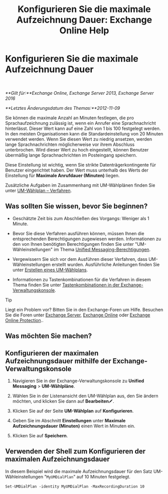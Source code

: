 ﻿---
title: 'Konfigurieren Sie die maximale Aufzeichnung Dauer: Exchange Online Help'
TOCTitle: Konfigurieren Sie die maximale Aufzeichnung Dauer
ms:assetid: 18eeb567-1048-4c82-93cf-612cb12ec5e3
ms:mtpsurl: https://technet.microsoft.com/de-de/library/Ee423539(v=EXCHG.150)
ms:contentKeyID: 50475104
ms.date: 05/23/2018
mtps_version: v=EXCHG.150
ms.translationtype: MT
---

# Konfigurieren Sie die maximale Aufzeichnung Dauer

 

_**Gilt für:**Exchange Online, Exchange Server 2013, Exchange Server 2016_

_**Letztes Änderungsdatum des Themas:**2012-11-09_

Sie können die maximale Anzahl an Minuten festlegen, die pro Sprachaufzeichnung zulässig ist, wenn ein Anrufer eine Sprachnachricht hinterlässt. Dieser Wert kann auf eine Zahl von 1 bis 100 festgelegt werden. In den meisten Organisationen kann die Standardeinstellung von 20 Minuten verwendet werden. Wenn Sie diesen Wert zu niedrig ansetzen, werden lange Sprachnachrichten möglicherweise vor ihrem Abschluss unterbrochen. Wird dieser Wert zu hoch eingestellt, können Benutzer übermäßig lange Sprachnachrichten im Posteingang speichern.

Diese Einstellung ist wichtig, wenn Sie strikte Datenträgerkontingente für Benutzer eingerichtet haben. Der Wert muss unterhalb des Werts der Einstellung für **Maximale Anrufdauer (Minuten)** liegen.

Zusätzliche Aufgaben im Zusammenhang mit UM-Wählplänen finden Sie unter [UM-Wählplan – Verfahren](um-dial-plan-procedures-exchange-2013-help.md).

## Was sollten Sie wissen, bevor Sie beginnen?

  - Geschätzte Zeit bis zum Abschließen des Vorgangs: Weniger als 1 Minute.

  - Bevor Sie diese Verfahren ausführen können, müssen Ihnen die entsprechenden Berechtigungen zugewiesen werden. Informationen zu den von Ihnen benötigten Berechtigungen finden Sie unter "UM-Wähleinstellungen" im Thema [Unified Messaging-Berechtigungen](unified-messaging-permissions-exchange-2013-help.md).

  - Vergewissern Sie sich vor dem Ausführen dieser Verfahren, dass UM-Wähleinstellungen erstellt wurden. Ausführliche Anleitungen finden Sie unter [Erstellen eines UM-Wählplans](create-a-um-dial-plan-exchange-2013-help.md).

  - Informationen zu Tastenkombinationen für die Verfahren in diesem Thema finden Sie unter [Tastenkombinationen in der Exchange-Verwaltungskonsole](keyboard-shortcuts-in-the-exchange-admin-center-exchange-online-protection-help.md).


> [!TIP]
> Liegt ein Problem vor? Bitten Sie in den Exchange-Foren um Hilfe. Besuchen Sie die Foren unter <A href="https://go.microsoft.com/fwlink/p/?linkid=60612">Exchange Server</A>, <A href="https://go.microsoft.com/fwlink/p/?linkid=267542">Exchange Online</A> oder <A href="https://go.microsoft.com/fwlink/p/?linkid=285351">Exchange Online Protection</A>..



## Was möchten Sie machen?

## Konfigurieren der maximalen Aufzeichnungsdauer mithilfe der Exchange-Verwaltungskonsole

1.  Navigieren Sie in der Exchange-Verwaltungskonsole zu **Unified Messaging** \> **UM-Wählpläne**.

2.  Wählen Sie in der Listenansicht den UM-Wählplan aus, den Sie ändern möchten, und klicken Sie dann auf **Bearbeiten**![Bearbeitungssymbol](images/Bb124582.6f53ccb2-1f13-4c02-bea0-30690e6ea71d(EXCHG.150).gif "Bearbeitungssymbol").

3.  Klicken Sie auf der Seite **UM-Wählplan** auf **Konfigurieren**.

4.  Geben Sie im Abschnitt **Einstellungen** unter **Maximale Aufzeichnungsdauer (Minuten)** einen Wert in Minuten ein.

5.  Klicken Sie auf **Speichern**.

## Verwenden der Shell zum Konfigurieren der maximalen Aufzeichnungsdauer

In diesem Beispiel wird die maximale Aufzeichnungsdauer für den Satz UM-Wähleinstellungen "`MyUMDialPlan`" auf 10 Minuten festgelegt.

    Set-UMDialPlan -identity MyUMDialPlan -MaxRecordingDuration 10

